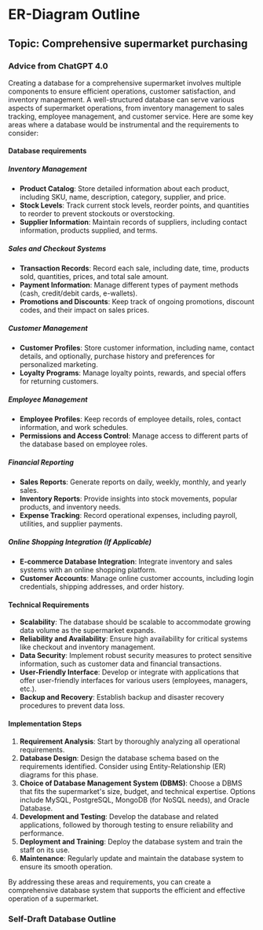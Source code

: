 # ER-Diagram Outline

## Topic: Comprehensive supermarket purchasing

### Advice from ChatGPT 4.0

Creating a database for a comprehensive supermarket involves multiple components to ensure efficient operations, customer satisfaction, and inventory management. A well-structured database can serve various aspects of supermarket operations, from inventory management to sales tracking, employee management, and customer service. Here are some key areas where a database would be instrumental and the requirements to consider:

#### Database requirements

##### Inventory Management

- **Product Catalog**: Store detailed information about each product, including SKU, name, description, category, supplier, and price.
- **Stock Levels**: Track current stock levels, reorder points, and quantities to reorder to prevent stockouts or overstocking.
- **Supplier Information**: Maintain records of suppliers, including contact information, products supplied, and terms.

##### Sales and Checkout Systems

- **Transaction Records**: Record each sale, including date, time, products sold, quantities, prices, and total sale amount.
- **Payment Information**: Manage different types of payment methods (cash, credit/debit cards, e-wallets).
- **Promotions and Discounts**: Keep track of ongoing promotions, discount codes, and their impact on sales prices.

##### Customer Management

- **Customer Profiles**: Store customer information, including name, contact details, and optionally, purchase history and preferences for personalized marketing.
- **Loyalty Programs**: Manage loyalty points, rewards, and special offers for returning customers.

##### Employee Management

- **Employee Profiles**: Keep records of employee details, roles, contact information, and work schedules.
- **Permissions and Access Control**: Manage access to different parts of the database based on employee roles.

##### Financial Reporting

- **Sales Reports**: Generate reports on daily, weekly, monthly, and yearly sales.
- **Inventory Reports**: Provide insights into stock movements, popular products, and inventory needs.
- **Expense Tracking**: Record operational expenses, including payroll, utilities, and supplier payments.

##### Online Shopping Integration (If Applicable)

- **E-commerce Database Integration**: Integrate inventory and sales systems with an online shopping platform.
- **Customer Accounts**: Manage online customer accounts, including login credentials, shipping addresses, and order history.

#### Technical Requirements

- **Scalability**: The database should be scalable to accommodate growing data volume as the supermarket expands.
- **Reliability and Availability**: Ensure high availability for critical systems like checkout and inventory management.
- **Data Security**: Implement robust security measures to protect sensitive information, such as customer data and financial transactions.
- **User-Friendly Interface**: Develop or integrate with applications that offer user-friendly interfaces for various users (employees, managers, etc.).
- **Backup and Recovery**: Establish backup and disaster recovery procedures to prevent data loss.

#### Implementation Steps

1. **Requirement Analysis**: Start by thoroughly analyzing all operational requirements.
2. **Database Design**: Design the database schema based on the requirements identified. Consider using Entity-Relationship (ER) diagrams for this phase.
3. **Choice of Database Management System (DBMS)**: Choose a DBMS that fits the supermarket's size, budget, and technical expertise. Options include MySQL, PostgreSQL, MongoDB (for NoSQL needs), and Oracle Database.
4. **Development and Testing**: Develop the database and related applications, followed by thorough testing to ensure reliability and performance.
5. **Deployment and Training**: Deploy the database system and train the staff on its use.
6. **Maintenance**: Regularly update and maintain the database system to ensure its smooth operation.

By addressing these areas and requirements, you can create a comprehensive database system that supports the efficient and effective operation of a supermarket.

### Self-Draft Database Outline

